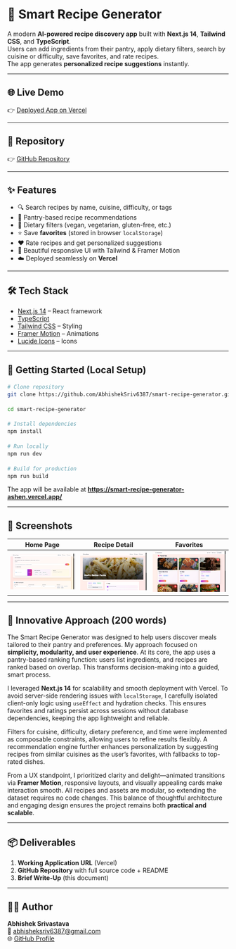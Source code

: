 # 🍳 Smart Recipe Generator

A modern **AI-powered recipe discovery app** built with **Next.js 14**, **Tailwind CSS**, and **TypeScript**.  
Users can add ingredients from their pantry, apply dietary filters, search by cuisine or difficulty, save favorites, and rate recipes.  
The app generates **personalized recipe suggestions** instantly.

---

## 🌐 Live Demo
👉 [Deployed App on Vercel](https://smart-recipe-generator-ashen.vercel.app/)

---

## 📂 Repository
👉 [GitHub Repository](https://github.com/AbhishekSriv6387/smart-recipe-generator)

---

## ✨ Features
- 🔍 Search recipes by name, cuisine, difficulty, or tags  
- 🥕 Pantry-based recipe recommendations  
- 🥗 Dietary filters (vegan, vegetarian, gluten-free, etc.)  
- ⭐ Save **favorites** (stored in browser `localStorage`)  
- ❤️ Rate recipes and get personalized suggestions  
- 🎨 Beautiful responsive UI with Tailwind & Framer Motion  
- ☁️ Deployed seamlessly on **Vercel**

---

## 🛠️ Tech Stack
- [Next.js 14](https://nextjs.org/) – React framework
- [TypeScript](https://www.typescriptlang.org/)
- [Tailwind CSS](https://tailwindcss.com/) – Styling
- [Framer Motion](https://www.framer.com/motion/) – Animations
- [Lucide Icons](https://lucide.dev/) – Icons

---

## 🚀 Getting Started (Local Setup)

```bash
# Clone repository
git clone https://github.com/AbhishekSriv6387/smart-recipe-generator.git

cd smart-recipe-generator

# Install dependencies
npm install

# Run locally
npm run dev

# Build for production
npm run build
```

The app will be available at **https://smart-recipe-generator-ashen.vercel.app/**

---

## 📸 Screenshots
| Home Page | Recipe Detail | Favorites |
|-----------|---------------|-----------|
| ![Home](public/images/home.png) | ![Detail](public/images/recipe.png) | ![Favorites](public/images/fav.png) |

---

## 📝 Innovative Approach (200 words)

The Smart Recipe Generator was designed to help users discover meals tailored to their pantry and preferences. My approach focused on **simplicity, modularity, and user experience**. At its core, the app uses a pantry-based ranking function: users list ingredients, and recipes are ranked based on overlap. This transforms decision-making into a guided, smart process.

I leveraged **Next.js 14** for scalability and smooth deployment with Vercel. To avoid server-side rendering issues with `localStorage`, I carefully isolated client-only logic using `useEffect` and hydration checks. This ensures favorites and ratings persist across sessions without database dependencies, keeping the app lightweight and reliable.

Filters for cuisine, difficulty, dietary preference, and time were implemented as composable constraints, allowing users to refine results flexibly. A recommendation engine further enhances personalization by suggesting recipes from similar cuisines as the user’s favorites, with fallbacks to top-rated dishes.

From a UX standpoint, I prioritized clarity and delight—animated transitions via **Framer Motion**, responsive layouts, and visually appealing cards make interaction smooth. All recipes and assets are modular, so extending the dataset requires no code changes. This balance of thoughtful architecture and engaging design ensures the project remains both **practical and scalable**.

---

## 📦 Deliverables
1. **Working Application URL** (Vercel)
2. **GitHub Repository** with full source code + README
3. **Brief Write-Up** (this document)

---

## 👨‍💻 Author
**Abhishek Srivastava**  
📧 abhisheksriv6387@gmail.com  
🌐 [GitHub Profile](https://github.com/AbhishekSriv6387)
